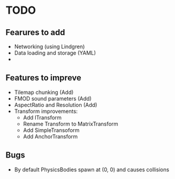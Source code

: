 # TODO

## Fearures to add

- Networking (using Lindgren)
- Data loading and storage (YAML)
- 

## Features to impreve

- Tilemap chunking (Add)
- FMOD sound parameters (Add)
- AspectRatio and Resolution (Add)
- Transform improvements:
    - Add ITransform
    - Rename Transform to MatrixTransform
    - Add SimpleTransoform
    - Add AnchorTransform

## Bugs
- By default PhysicsBodies spawn at (0, 0) and causes collisions

